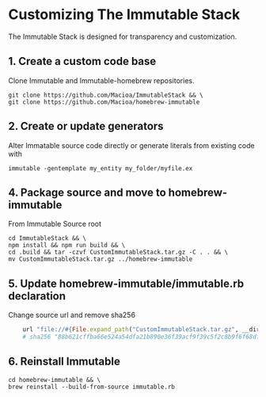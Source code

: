 # Customizing The Immutable Stack

The Immutable Stack is designed for transparency and customization.

## 1. Create a custom code base
Clone Immutable and Immutable-homebrew repositories. 
```
git clone https://github.com/Macioa/ImmutableStack && \
git clone https://github.com/Macioa/homebrew-immutable

```
## 2. Create or update generators
Alter Immatable source code directly or generate literals from existing code with
```
immutable -gentemplate my_entity my_folder/myfile.ex
```
## 4. Package source and move to homebrew-immutable
From Immutable Source root
```
cd ImmutableStack && \
npm install && npm run build && \
cd .build && tar -czvf CustomImmutableStack.tar.gz -C . . && \
mv CustomImmutableStack.tar.gz ../homebrew-immutable
```
## 5. Update homebrew-immutable/immutable.rb declaration
Change source url and remove sha256
```ruby
    url "file://#{File.expand_path("CustomImmutableStack.tar.gz", __dir__)}"
    # sha256 "88b621cffba66e524a54dfa21b890e36f39acf9f39c5f2c8b9f6f68df23c8048"
```
## 6. Reinstall Immutable
```
cd homebrew-immutable && \
brew reinstall --build-from-source immutable.rb
```